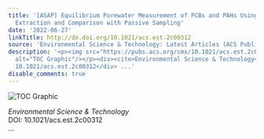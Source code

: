```yaml
---
title: '[ASAP] Equilibrium Porewater Measurement of PCBs and PAHs Using Direct Water
  Extraction and Comparison with Passive Sampling'
date: '2022-06-27'
linkTitle: http://dx.doi.org/10.1021/acs.est.2c00312
source: 'Environmental Science & Technology: Latest Articles (ACS Publications)'
description: '<p><img src="https://pubs.acs.org/cms/10.1021/acs.est.2c00312/asset/images/medium/es2c00312_0005.gif"
  alt="TOC Graphic"/></p><div><cite>Environmental Science & Technology</cite></div><div>DOI:
  10.1021/acs.est.2c00312</div> ...'
disable_comments: true
---
```

<p><img src="https://pubs.acs.org/cms/10.1021/acs.est.2c00312/asset/images/medium/es2c00312_0005.gif" alt="TOC Graphic"/></p><div><cite>Environmental Science & Technology</cite></div><div>DOI: 10.1021/acs.est.2c00312</div> ...
